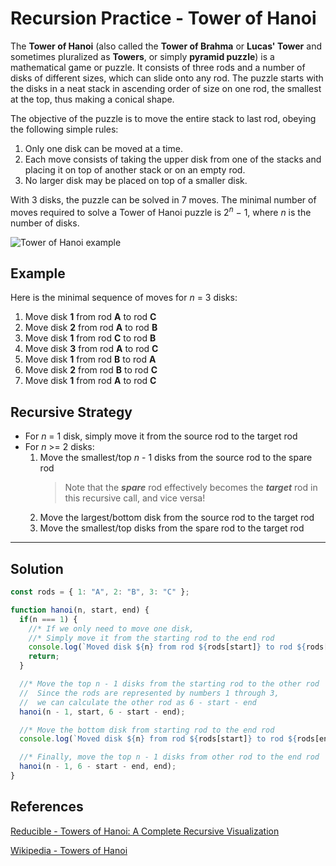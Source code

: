 # Recursion Practice - Tower of Hanoi

The **Tower of Hanoi** (also called the **Tower of Brahma** or **Lucas' Tower** and sometimes pluralized as **Towers**, or simply **pyramid puzzle**) is a mathematical game or puzzle. It consists of three rods and a number of disks of different sizes, which can slide onto any rod. The puzzle starts with the disks in a neat stack in ascending order of size on one rod, the smallest at the top, thus making a conical shape.

The objective of the puzzle is to move the entire stack to last rod, obeying the following simple rules:

1. Only one disk can be moved at a time.
2. Each move consists of taking the upper disk from one of the stacks and placing it on top of another stack or on an empty rod.
3. No larger disk may be placed on top of a smaller disk.

With 3 disks, the puzzle can be solved in 7 moves. The minimal number of moves required to solve a Tower of Hanoi puzzle is 2<sup>*n*</sup> − 1, where *n* is the number of disks.

![Tower of Hanoi example](https://mathworld.wolfram.com/images/gifs/hanoi.gif)

## Example
Here is the minimal sequence of moves for *n* = 3 disks:
1. Move disk **1** from rod **A** to rod **C**
2. Move disk **2** from rod **A** to rod **B**
3. Move disk **1** from rod **C** to rod **B**
4. Move disk **3** from rod **A** to rod **C**
5. Move disk **1** from rod **B** to rod **A**
6. Move disk **2** from rod **B** to rod **C**
7. Move disk **1** from rod **A** to rod **C**

## Recursive Strategy
* For *n* = 1 disk, simply move it from the source rod to the target rod
* For *n* >= 2 disks:
  1. Move the smallest/top *n* - 1 disks from the source rod to the spare rod
     > Note that the ***spare*** rod effectively becomes the ***target*** rod in this recursive call, and vice versa!
  2. Move the largest/bottom disk from the source rod to the target rod
  3. Move the smallest/top disks from the spare rod to the target rod

---

## Solution
```js
const rods = { 1: "A", 2: "B", 3: "C" };

function hanoi(n, start, end) {
  if(n === 1) {
    //* If we only need to move one disk,
    //* Simply move it from the starting rod to the end rod
    console.log(`Moved disk ${n} from rod ${rods[start]} to rod ${rods[end]}`);
    return;
  }

  //* Move the top n - 1 disks from the starting rod to the other rod
  //  Since the rods are represented by numbers 1 through 3,
  //  we can calculate the other rod as 6 - start - end
  hanoi(n - 1, start, 6 - start - end);

  //* Move the bottom disk from starting rod to the end rod
  console.log(`Moved disk ${n} from rod ${rods[start]} to rod ${rods[end]}`);

  //* Finally, move the top n - 1 disks from other rod to the end rod
  hanoi(n - 1, 6 - start - end, end);
}
```

## References
[Reducible - Towers of Hanoi: A Complete Recursive Visualization](https://youtu.be/rf6uf3jNjbo)

[Wikipedia - Towers of Hanoi](https://en.wikipedia.org/wiki/Tower_of_Hanoi)